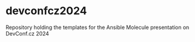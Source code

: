 # devconfcz2024
Repository holding the templates for the Ansible Molecule presentation on DevConf.cz 2024
